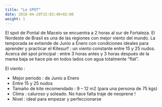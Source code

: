 ```yaml
---
title: "Le SPOT"
date: 2018-04-29T15:03:40+02:00
weight: 1
---
```


El spot de Pontal de Maceio se encuentra a 2 horas al sur de Fortaleza. El Nordeste de Brasil es una de las regiones con mejor viento del mundo. La temporada se extiende de Junio a Enero con condiciones ideales para aprender y practicar el Kitesurf : un viento constante entre 15 y 25 nudos. Acerca del spot principal : entre 3 horas antes y 3 horas después de la marea baja se hace pie en todos lados con agua totalmente “flat”. 

El viento : 
-	Mejor periodo : de Junio a Enero
-	Entre 15 y 25 nudos
-	Tamaño de kite recomendado : 9 – 12 m2 (para una persona de 75 kgs)
-	Clima : caluroso y soleado. No hace falta traje de neoprene !
-	Nivel : ideal para empezar y perfeccionarse
